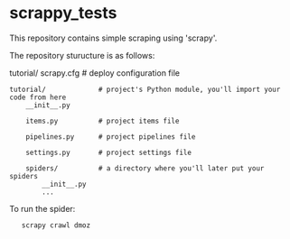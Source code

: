 # scrappy_tests

This repository contains simple scraping using 'scrapy'.

The repository sturucture is as follows:

tutorial/
    scrapy.cfg            # deploy configuration file

    tutorial/             # project's Python module, you'll import your code from here
        __init__.py

        items.py          # project items file

        pipelines.py      # project pipelines file

        settings.py       # project settings file

        spiders/          # a directory where you'll later put your spiders
            __init__.py
            ...






To run the spider:

       scrapy crawl dmoz

